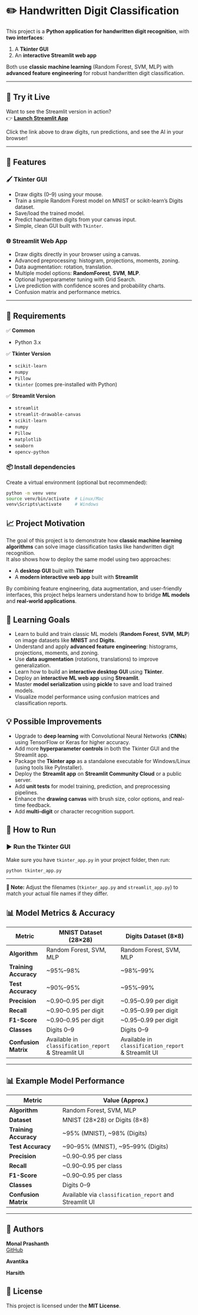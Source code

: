 # ✏️ Handwritten Digit Classification

This project is a **Python application for handwritten digit recognition**, with **two interfaces**:
1. A **Tkinter GUI**
2. An **interactive Streamlit web app**

Both use **classic machine learning** (Random Forest, SVM, MLP) with **advanced feature engineering** for robust handwritten digit classification.

---
## 🚀 Try it Live

Want to see the Streamlit version in action?  
👉 [**Launch Streamlit App**](https://monal95-hand-written-digit-classfication-streamlit-app-vsbzaf.streamlit.app/)

Click the link above to draw digits, run predictions, and see the AI in your browser!

---
## 📌 Features

### 🖌️ Tkinter GUI
- Draw digits (0–9) using your mouse.
- Train a simple Random Forest model on MNIST or scikit-learn’s Digits dataset.
- Save/load the trained model.
- Predict handwritten digits from your canvas input.
- Simple, clean GUI built with `Tkinter`.

### 🌐 Streamlit Web App
- Draw digits directly in your browser using a canvas.
- Advanced preprocessing: histogram, projections, moments, zoning.
- Data augmentation: rotation, translation.
- Multiple model options: **RandomForest**, **SVM**, **MLP**.
- Optional hyperparameter tuning with Grid Search.
- Live prediction with confidence scores and probability charts.
- Confusion matrix and performance metrics.

---

## 🚀 Requirements

✅ **Common**
- Python 3.x

✅ **Tkinter Version**
- `scikit-learn`
- `numpy`
- `Pillow`
- `tkinter` (comes pre-installed with Python)

✅ **Streamlit Version**
- `streamlit`
- `streamlit-drawable-canvas`
- `scikit-learn`
- `numpy`
- `Pillow`
- `matplotlib`
- `seaborn`
- `opencv-python`

### 📦 Install dependencies

Create a virtual environment (optional but recommended):
```bash
python -m venv venv
source venv/bin/activate  # Linux/Mac
venv\Scripts\activate     # Windows
```
## 📈 Project Motivation

The goal of this project is to demonstrate how **classic machine learning algorithms** can solve image classification tasks like handwritten digit recognition.  
It also shows how to deploy the same model using two approaches:
- A **desktop GUI** built with **Tkinter**
- A **modern interactive web app** built with **Streamlit**

By combining feature engineering, data augmentation, and user-friendly interfaces, this project helps learners understand how to bridge **ML models** and **real-world applications**.

## 🎯 Learning Goals

- Learn to build and train classic ML models (**Random Forest**, **SVM**, **MLP**) on image datasets like **MNIST** and **Digits**.
- Understand and apply **advanced feature engineering**: histograms, projections, moments, and zoning.
- Use **data augmentation** (rotations, translations) to improve generalization.
- Learn how to build an **interactive desktop GUI** using **Tkinter**.
- Deploy an **interactive ML web app** using **Streamlit**.
- Master **model serialization** using **pickle** to save and load trained models.
- Visualize model performance using confusion matrices and classification reports.

## 💡 Possible Improvements

- Upgrade to **deep learning** with Convolutional Neural Networks (**CNNs**) using TensorFlow or Keras for higher accuracy.
- Add more **hyperparameter controls** in both the Tkinter GUI and the Streamlit app.
- Package the **Tkinter app** as a standalone executable for Windows/Linux (using tools like PyInstaller).
- Deploy the **Streamlit app** on **Streamlit Community Cloud** or a public server.
- Add **unit tests** for model training, prediction, and preprocessing pipelines.
- Enhance the **drawing canvas** with brush size, color options, and real-time feedback.
- Add **multi-digit** or character recognition support.

## 🧩 How to Run

### ▶️ Run the Tkinter GUI

Make sure you have `tkinter_app.py` in your project folder, then run:
```bash
python tkinter_app.py
```
---

**📌 Note:** Adjust the filenames (`tkinter_app.py` and `streamlit_app.py`) to match your actual file names if they differ.


## 📊 Model Metrics & Accuracy

| Metric                | MNIST Dataset (28×28)         | Digits Dataset (8×8)         |
|-----------------------|--------------------------------|------------------------------|
| **Algorithm**         | Random Forest, SVM, MLP       | Random Forest, SVM, MLP      |
| **Training Accuracy** | ~95%–98%                      | ~98%–99%                     |
| **Test Accuracy**     | ~90%–95%                      | ~95%–99%                     |
| **Precision**         | ~0.90–0.95 per digit          | ~0.95–0.99 per digit         |
| **Recall**            | ~0.90–0.95 per digit          | ~0.95–0.99 per digit         |
| **F1-Score**          | ~0.90–0.95 per digit          | ~0.95–0.99 per digit         |
| **Classes**           | Digits 0–9                    | Digits 0–9                   |
| **Confusion Matrix**  | Available in `classification_report` & Streamlit UI | Available in `classification_report` & Streamlit UI |

---

## 📊 Example Model Performance

| Metric                | Value (Approx.)               |
|-----------------------|--------------------------------|
| **Algorithm**         | Random Forest, SVM, MLP       |
| **Dataset**           | MNIST (28×28) or Digits (8×8) |
| **Training Accuracy** | ~95% (MNIST), ~98% (Digits)   |
| **Test Accuracy**     | ~90–95% (MNIST), ~95–99% (Digits) |
| **Precision**         | ~0.90–0.95 per class          |
| **Recall**            | ~0.90–0.95 per class          |
| **F1-Score**          | ~0.90–0.95 per class          |
| **Classes**           | Digits 0–9                    |
| **Confusion Matrix**  | Available via `classification_report` and Streamlit UI |

---
## 👤 Authors

**Monal Prashanth**  
[GitHub](https://github.com/monal95)

**Avantika**

**Harsith**


## 📜 License

This project is licensed under the **MIT License**.
